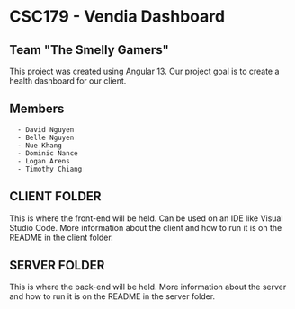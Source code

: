 # CSC179 - Vendia Dashboard
## Team "The Smelly Gamers"

This project was created using Angular 13. Our project goal is to create a health dashboard for our client.

## Members
      - David Nguyen
      - Belle Nguyen
      - Nue Khang
      - Dominic Nance
      - Logan Arens
      - Timothy Chiang

## CLIENT FOLDER
This is where the front-end will be held. Can be used on an IDE like Visual Studio Code. More information about the client and how to run it is on the README in the client folder.

## SERVER FOLDER
This is where the back-end will be held. More information about the server and how to run it is on the README in the server folder.

